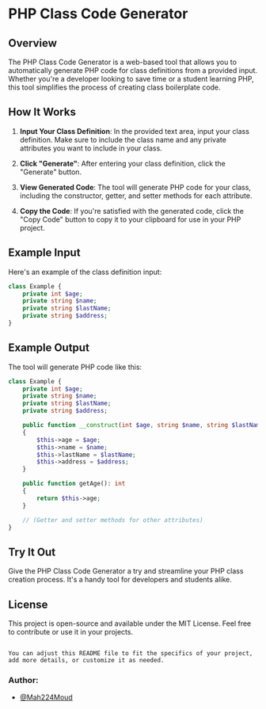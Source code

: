 # PHP Class Code Generator

## Overview

The PHP Class Code Generator is a web-based tool that allows you to automatically generate PHP code for class definitions from a provided input. Whether you're a developer looking to save time or a student learning PHP, this tool simplifies the process of creating class boilerplate code.

## How It Works

1. **Input Your Class Definition**: In the provided text area, input your class definition. Make sure to include the class name and any private attributes you want to include in your class.

2. **Click "Generate"**: After entering your class definition, click the "Generate" button.

3. **View Generated Code**: The tool will generate PHP code for your class, including the constructor, getter, and setter methods for each attribute.

4. **Copy the Code**: If you're satisfied with the generated code, click the "Copy Code" button to copy it to your clipboard for use in your PHP project.

## Example Input

Here's an example of the class definition input:

```php
class Example {
    private int $age;
    private string $name;
    private string $lastName;
    private string $address;
}
```

## Example Output

The tool will generate PHP code like this:

```php
class Example {
    private int $age;
    private string $name;
    private string $lastName;
    private string $address;

    public function __construct(int $age, string $name, string $lastName, string $address)
    {
        $this->age = $age;
        $this->name = $name;
        $this->lastName = $lastName;
        $this->address = $address;
    }

    public function getAge(): int
    {
        return $this->age;
    }

    // (Getter and setter methods for other attributes)
}
```

## Try It Out

Give the PHP Class Code Generator a try and streamline your PHP class creation process. It's a handy tool for developers and students alike.

## License

This project is open-source and available under the MIT License. Feel free to contribute or use it in your projects.

```

You can adjust this README file to fit the specifics of your project, add more details, or customize it as needed.
```

### Author:

- [@Mah224Moud](https://www.github.com/Mah224Moud)
